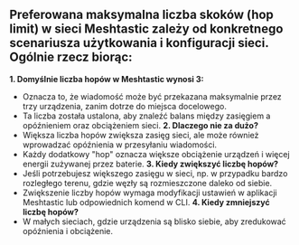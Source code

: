 ## Preferowana maksymalna liczba skoków (hop limit) w sieci Meshtastic zależy od konkretnego scenariusza użytkowania i konfiguracji sieci. Ogólnie rzecz biorąc:

**1. Domyślnie liczba hopów w Meshtastic wynosi 3:**
- Oznacza to, że wiadomość może być przekazana maksymalnie przez trzy urządzenia, zanim dotrze do miejsca docelowego.
- Ta liczba została ustalona, aby znaleźć balans między zasięgiem a opóźnieniem oraz obciążeniem sieci.
**2. Dlaczego nie za dużo?**
- Większa liczba hopów zwiększa zasięg sieci, ale może również wprowadzać opóźnienia w przesyłaniu wiadomości.
-  Każdy dodatkowy "hop" oznacza większe obciążenie urządzeń i więcej energii zużywanej przez baterie.
**3. Kiedy zwiększyć liczbę hopów?**
- Jeśli potrzebujesz większego zasięgu w sieci, np. w przypadku bardzo rozległego terenu, gdzie węzły są rozmieszczone daleko od siebie.
- Zwiększenie liczby hopów wymaga modyfikacji ustawień w aplikacji Meshtastic lub odpowiednich komend w CLI.
**4. Kiedy zmniejszyć liczbę hopów?**
- W małych sieciach, gdzie urządzenia są blisko siebie, aby zredukować opóźnienia i obciążenie.
